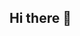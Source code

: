 ## Hi there 👋

<!--
**B4rb1327/B4rb1327** is a ✨ _special_ ✨ repository because its `README.md` (this file) appears on your GitHub profile.

Here are some ideas to get you started:

- 🔭 Olá prazer me chamo Mikaely, seja bem vindo ao meu perfil
